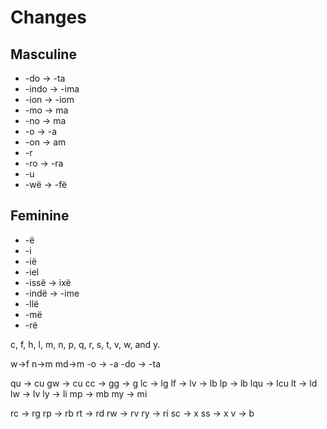 # Changes

## Masculine

- -do -> -ta
- -indo -> -ima
- -ion -> -iom
- -mo -> ma
- -no -> ma
- -o -> -a
- -on -> am
- -r
- -ro -> -ra
- -u
- -wë -> -fë

## Feminine

- -ë
- -i
- -ië
- -iel
- -issë -> ixë
- -indë -> -ime
- -llë
- -më
- -rë

c, f, h, l, m, n, p, q, r, s, t, v, w, and y.

w->f
n->m
md->m
-o -> -a
-do -> -ta

qu -> cu
gw -> cu
cc -> gg -> g
lc -> lg
lf -> lv -> lb
lp -> lb
lqu -> lcu
lt -> ld
lw -> lv
ly -> li
mp -> mb
my -> mi

rc -> rg
rp -> rb
rt -> rd
rw -> rv
ry -> ri
sc -> x
ss -> x
v -> b
